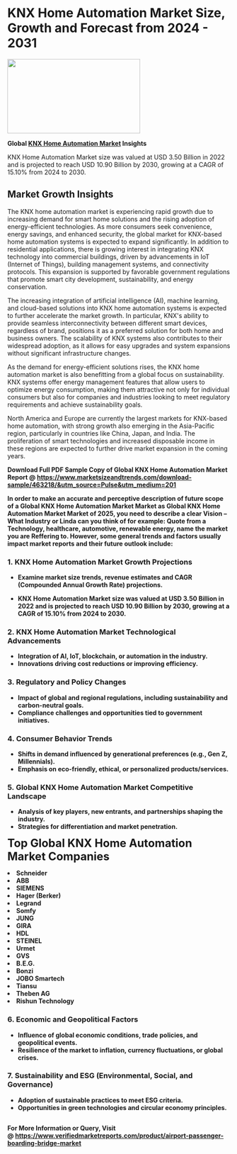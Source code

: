 <H1>KNX Home Automation Market Size, Growth and Forecast from 2024 - 2031</H1><img class="aligncenter size-medium wp-image-584254" src="https://thirdeyenews.in/wp-content/uploads/2024/09/Global-Market-Research-300x168.jpeg" alt="" width="300" height="168" /><p><strong>Global&nbsp;<a href="https://www.marketsizeandtrends.com/download-sample/463218/&amp;utm_source=Pulse&amp;utm_medium=201">KNX Home Automation Market</a> Insights</strong></p><p>KNX Home Automation Market size was valued at USD 3.50 Billion in 2022 and is projected to reach USD 10.90 Billion by 2030, growing at a CAGR of 15.10% from 2024 to 2030.</p><p><h2>Market Growth Insights</h2> <p>The KNX home automation market is experiencing rapid growth due to increasing demand for smart home solutions and the rising adoption of energy-efficient technologies. As more consumers seek convenience, energy savings, and enhanced security, the global market for KNX-based home automation systems is expected to expand significantly. In addition to residential applications, there is growing interest in integrating KNX technology into commercial buildings, driven by advancements in IoT (Internet of Things), building management systems, and connectivity protocols. This expansion is supported by favorable government regulations that promote smart city development, sustainability, and energy conservation.</p> <p><strong></strong></p> <p>The increasing integration of artificial intelligence (AI), machine learning, and cloud-based solutions into KNX home automation systems is expected to further accelerate the market growth. In particular, KNX's ability to provide seamless interconnectivity between different smart devices, regardless of brand, positions it as a preferred solution for both home and business owners. The scalability of KNX systems also contributes to their widespread adoption, as it allows for easy upgrades and system expansions without significant infrastructure changes.</p> <p>As the demand for energy-efficient solutions rises, the KNX home automation market is also benefitting from a global focus on sustainability. KNX systems offer energy management features that allow users to optimize energy consumption, making them attractive not only for individual consumers but also for companies and industries looking to meet regulatory requirements and achieve sustainability goals.</p> <p>North America and Europe are currently the largest markets for KNX-based home automation, with strong growth also emerging in the Asia-Pacific region, particularly in countries like China, Japan, and India. The proliferation of smart technologies and increased disposable income in these regions are expected to further drive market expansion in the coming years.</p> <p><strong></p><p><span class=""><strong>Download Full PDF Sample Copy of Global KNX Home Automation Market Report</strong> @ <a href="https://www.marketsizeandtrends.com/download-sample/463218/&amp;utm_source=Pulse&amp;utm_medium=201" target="_blank">https://www.marketsizeandtrends.com/download-sample/463218/&amp;utm_source=Pulse&amp;utm_medium=201</a></span></p><p>In order to make an accurate and perceptive description of future scope of a Global&nbsp;KNX Home Automation Market Market as Global&nbsp;KNX Home Automation Market Market of 2025, you need to describe a clear Vision &ndash; What Industry or Linda can you think of for example: Quote from a Technology, healthcare, automotive, renewable energy, name the market you are Reffering to. However, some general trends and factors usually impact market reports and their future outlook include:</p><h3>1.&nbsp;<strong>KNX Home Automation Market Growth Projections</strong></h3><ul><li>Examine market size trends, revenue estimates and CAGR (Compounded Annual Growth Rate) projections.</li><li><p>KNX Home Automation Market size was valued at USD 3.50 Billion in 2022 and is projected to reach USD 10.90 Billion by 2030, growing at a CAGR of 15.10% from 2024 to 2030.</p></li></ul><h3>2.&nbsp;<strong>KNX Home Automation Market Technological Advancements</strong></h3><ul><li>Integration of AI, IoT, blockchain, or automation in the industry.</li><li>Innovations driving cost reductions or improving efficiency.</li></ul><h3>3.&nbsp;<strong>Regulatory and Policy Changes</strong></h3><ul><li>Impact of global and regional regulations, including sustainability and carbon-neutral goals.</li><li>Compliance challenges and opportunities tied to government initiatives.</li></ul><h3>4.&nbsp;<strong>Consumer Behavior Trends</strong></h3><ul><li>Shifts in demand influenced by generational preferences (e.g., Gen Z, Millennials).</li><li>Emphasis on eco-friendly, ethical, or personalized products/services.</li></ul><h3>5.&nbsp;<strong>Global KNX Home Automation Market Competitive Landscape</strong></h3><ul><li>Analysis of key players, new entrants, and partnerships shaping the industry.</li><li>Strategies for differentiation and market penetration.</li></ul><p data-pm-slice="1 1 []"><span style="color: inherit; font-family: inherit; font-size: 25px;">Top Global KNX Home Automation Market Companies</span></p><div class="" data-test-id=""><p><li>Schneider</li><li> ABB</li><li> SIEMENS</li><li> Hager (Berker)</li><li> Legrand</li><li> Somfy</li><li> JUNG</li><li> GIRA</li><li> HDL</li><li> STEINEL</li><li> Urmet</li><li> GVS</li><li> B.E.G.</li><li> Bonzi</li><li> JOBO Smartech</li><li> Tiansu</li><li> Theben AG</li><li> Rishun Technology</li></p></div><h3>6.&nbsp;<strong>Economic and Geopolitical Factors</strong></h3><ul><li>Influence of global economic conditions, trade policies, and geopolitical events.</li><li>Resilience of the market to inflation, currency fluctuations, or global crises.</li></ul><h3>7.&nbsp;<strong>Sustainability and ESG (Environmental, Social, and Governance)</strong></h3><ul><li>Adoption of sustainable practices to meet ESG criteria.</li><li>Opportunities in green technologies and circular economy principles.</li></ul><h2><strong style="font-size: 14px;">For More Information or Query, Visit @&nbsp;</strong><a style="background-color: #ffffff; font-size: 14px;" href="https://www.marketsizeandtrends.com/report/knx-home-automation-market/" target="_blank">https://www.verifiedmarketreports.com/product/airport-passenger-boarding-bridge-market</a></h2>
